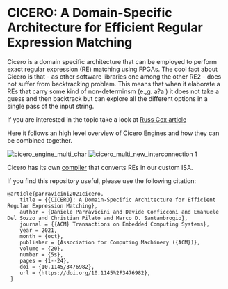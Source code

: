 # CICERO: A Domain-Specific Architecture for Efficient Regular Expression Matching
 
Cicero is a domain specific architecture that can be employed to perform exact regular expression (RE) matching using FPGAs.
The cool fact about Cicero is that - as other software libraries one among the other RE2 - does not suffer from backtracking problem.
This means that when it elaborate a REs that carry some kind of non-determinsm (e.,g. a?a ) it does not take a guess and then backtrack but can explore all the different options in a single pass of the input string.

If you are interested in the topic take a look at [Russ Cox article](https://swtch.com/~rsc/regexp/regexp1.html)

Here it follows an high level overview of Cicero Engines and how they can be combined together.


![cicero_engine_multi_char](https://user-images.githubusercontent.com/6527645/131694875-59f68606-6084-4b65-82a0-9701d72bcc01.png)
![cicero_multi_new_interconnection 1](https://user-images.githubusercontent.com/6527645/131694871-a9f412b9-7bad-4db2-8179-cbaa6ee1e2fd.png)

Cicero has its own [compiler](https://github.com/necst/cicero_compiler/) that converts REs in our custom ISA.




If you find this repository useful, please use the following citation:

```
@article{parravicini2021cicero,
    title = {{CICERO}: A Domain-Specific Architecture for Efficient Regular Expression Matching},
    author = {Daniele Parravicini and Davide Conficconi and Emanuele Del Sozzo and Christian Pilato and Marco D. Santambrogio}, 
    journal = {{ACM} Transactions on Embedded Computing Systems},
    year = 2021,
    month = {oct},
    publisher = {Association for Computing Machinery ({ACM})},
    volume = {20},
    number = {5s},
    pages = {1--24},
    doi = {10.1145/3476982},
    url = {https://doi.org/10.1145%2F3476982},
 } 
```
